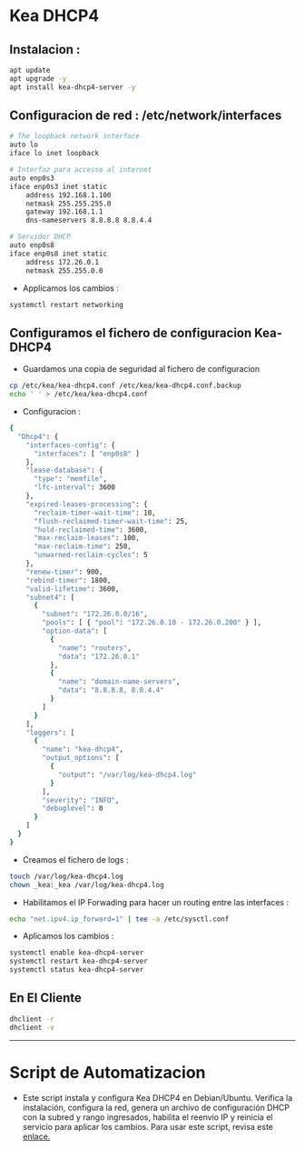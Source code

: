 # Kea DHCP4


## Instalacion : 

```bash
apt update
apt upgrade -y
apt install kea-dhcp4-server -y
```


## Configuracion de red : /etc/network/interfaces 


```bash
# The loopback network interface
auto lo
iface lo inet loopback

# Interfaz para accesso al internet
auto enp0s3
iface enp0s3 inet static
    address 192.168.1.100
    netmask 255.255.255.0
    gateway 192.168.1.1
    dns-nameservers 8.8.8.8 8.8.4.4

# Servidor DHCP
auto enp0s8
iface enp0s8 inet static
    address 172.26.0.1
    netmask 255.255.0.0
```

- Applicamos los cambios : 

```bash
systemctl restart networking
```

## Configuramos el fichero de configuracion Kea-DHCP4


- Guardamos una copia de seguridad al fichero de configuracion 

```bash
cp /etc/kea/kea-dhcp4.conf /etc/kea/kea-dhcp4.conf.backup
echo ' ' > /etc/kea/kea-dhcp4.conf
```

- Configuracion : 

```bash
{
  "Dhcp4": {
    "interfaces-config": {
      "interfaces": [ "enp0s8" ]
    },
    "lease-database": {
      "type": "memfile",
      "lfc-interval": 3600
    },
    "expired-leases-processing": {
      "reclaim-timer-wait-time": 10,
      "flush-reclaimed-timer-wait-time": 25,
      "hold-reclaimed-time": 3600,
      "max-reclaim-leases": 100,
      "max-reclaim-time": 250,
      "unwarned-reclaim-cycles": 5
    },
    "renew-timer": 900,
    "rebind-timer": 1800,
    "valid-lifetime": 3600,
    "subnet4": [
      {
        "subnet": "172.26.0.0/16",
        "pools": [ { "pool": "172.26.0.10 - 172.26.0.200" } ],
        "option-data": [
          {
            "name": "routers",
            "data": "172.26.0.1"
          },
          {
            "name": "domain-name-servers",
            "data": "8.8.8.8, 8.8.4.4"
          }
        ]
      }
    ],
    "loggers": [
      {
        "name": "kea-dhcp4",
        "output_options": [
          {
            "output": "/var/log/kea-dhcp4.log"
          }
        ],
        "severity": "INFO",
        "debuglevel": 0
      }
    ]
  }
}
```

- Creamos el fichero de logs : 

```bash
touch /var/log/kea-dhcp4.log
chown _kea:_kea /var/log/kea-dhcp4.log
```

- Habilitamos el IP Forwading para hacer un routing entre las interfaces : 

```bash
echo "net.ipv4.ip_forward=1" | tee -a /etc/sysctl.conf
```



- Aplicamos los cambios : 

```bash
systemctl enable kea-dhcp4-server
systemctl restart kea-dhcp4-server
systemctl status kea-dhcp4-server
```


## En El Cliente 

```bash
dhclient -r
dhclient -v
```

*** 

# Script de Automatizacion

- Este script instala y configura Kea DHCP4 en Debian/Ubuntu. Verifica la instalación, configura la red, genera un archivo de configuración DHCP con la subred y rango ingresados, habilita el reenvío IP y reinicia el servicio para aplicar los cambios. Para usar este script, revisa este [enlace.](/kea-dhcp.sh)
 
















